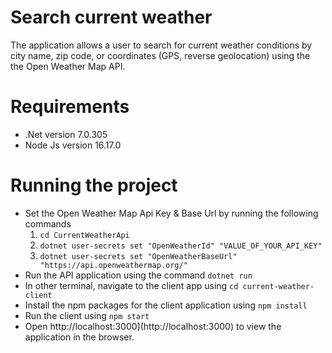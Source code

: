 # Search current weather
The application allows a user to search for current weather conditions by city name, zip code, or coordinates (GPS, reverse geolocation) using the the Open Weather Map API.

# Requirements
- .Net version 7.0.305
- Node Js version 16.17.0

# Running the project
- Set the Open Weather Map Api Key & Base Url by running the following commands
  1. `cd CurrentWeatherApi`
  2. `dotnet user-secrets set "OpenWeatherId" "VALUE_OF_YOUR_API_KEY"`
  3. `dotnet user-secrets set "OpenWeatherBaseUrl" "https://api.openweathermap.org/"`
- Run the API application using the command `dotnet run`
- In other terminal, navigate to the client app using `cd current-weather-client`
- Install the npm packages for the client application using `npm install`
- Run the client using `npm start`
- Open http://localhost:3000](http://localhost:3000) to view the application in the browser.

